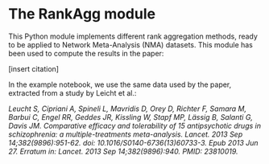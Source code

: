 # The RankAgg module
This Python module implements different rank aggregation methods, ready to be applied to Network Meta-Analysis (NMA) datasets. This module has been used to compute the results in the paper:

[insert citation]

In the example notebook, we use the same data used by the paper, extracted from a study by Leicht et al.:

*Leucht S, Cipriani A, Spineli L, Mavridis D, Orey D, Richter F, Samara M, Barbui C, Engel RR, Geddes JR, Kissling W, Stapf MP, Lässig B, Salanti G, Davis JM. Comparative efficacy and tolerability of 15 antipsychotic drugs in schizophrenia: a multiple-treatments meta-analysis. Lancet. 2013 Sep 14;382(9896):951-62. doi: 10.1016/S0140-6736(13)60733-3. Epub 2013 Jun 27. Erratum in: Lancet. 2013 Sep 14;382(9896):940. PMID: 23810019.*
